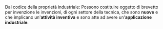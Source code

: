 Dal codice della proprietà industriale:
Possono costituire oggetto di brevetto per invenzione le invenzioni, di ogni settore della tecnica, che sono **nuove** e che implicano un'**attività inventiva** e sono atte ad avere un'**applicazione industriale**.